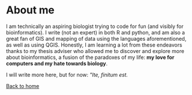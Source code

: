 # About me

I am technically an aspiring biologist trying to code for fun (and visibly for bioinformatics). I write (not an expert) in both R and python, and am also a great fan of GIS and mapping of data using the languages aforementioned, as well as using QGIS. Honestly, I am learning a lot from these endeavors thanks to my thesis adviser who allowed me to discover and explore more about bioinformatics, a fusion of the paradoxes of my life: **my love for computers and my hate towards biology**.

I will write more here, but for now: *"Ite, finitum est.*

[Back to home](https://denjixx.github.io/blog/)
